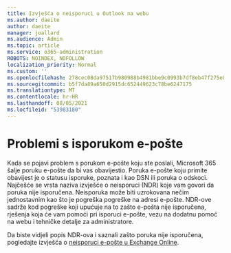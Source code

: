```yaml
---
title: Izvješća o neisporuci u Outlook na webu
ms.author: daeite
author: daeite
manager: joallard
ms.audience: Admin
ms.topic: article
ms.service: o365-administration
ROBOTS: NOINDEX, NOFOLLOW
localization_priority: Normal
ms.custom: ''
ms.openlocfilehash: 278cec08da97517b980988b4981bbe9c0993b7df8eb47f275e8bb5572495916d
ms.sourcegitcommit: b5f7da89a650d2915dc652449623c78be6247175
ms.translationtype: MT
ms.contentlocale: hr-HR
ms.lasthandoff: 08/05/2021
ms.locfileid: "53983180"
---
```

# <a name="issues-with-email-delivery"></a>Problemi s isporukom e-pošte

Kada se pojavi problem s porukom e-pošte koju ste poslali, Microsoft 365 šalje poruku e-pošte da bi vas obavijestio. Poruka e-pošte koju primite obavijest je o statusu isporuke, poznata i kao DSN ili poruka o odskoci. Najčešće se vrsta naziva izvješće o neisporuci (NDR) koje vam govori da poruka nije isporučena. Neisporuka može biti uzrokovana nečim jednostavnim kao što je pogreška pogreške na adresi e-pošte. NDR-ove sadrže kod pogreške koji upućuje na to zašto e-pošta nije isporučena, rješenja koja će vam pomoći pri isporuci e-pošte, vezu na dodatnu pomoć na webu i tehničke detalje za administratore.

Da biste vidjeli popis NDR-ova i saznali zašto poruka nije isporučena, pogledajte izvješća o [neisporuci e-pošte u Exchange Online](https://docs.microsoft.com/exchange/mail-flow-best-practices/non-delivery-reports-in-exchange-online/non-delivery-reports-in-exchange-online).